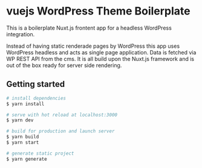 # vuejs WordPress Theme Boilerplate

This is a boilerplate Nuxt.js frontent app for a headless WordPress integration. 

Instead of having static renderade pages by WordPress this app uses WordPress headless and acts as single page application. Data is fetched via WP REST API from the cms. It is all build upon the Nuxt.js framework and is out of the box ready for server side rendering.

## Getting started
```bash
# install dependencies
$ yarn install

# serve with hot reload at localhost:3000
$ yarn dev

# build for production and launch server
$ yarn build
$ yarn start

# generate static project
$ yarn generate
```
